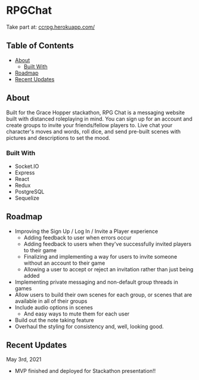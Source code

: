 # RPGChat
Take part at: [ccrpg.herokuapp.com/](https://ccrpg.herokuapp.com/)

## Table of Contents
* [About](#about)
  * [Built With](#built-with)
* [Roadmap](#roadmap)
* [Recent Updates](#recent-updates)

## About
Built for the Grace Hopper stackathon, RPG Chat is a messaging website built with distanced roleplaying in mind. You can sign up for an account and create groups to invite your friends/fellow players to. Live chat your character's moves and words, roll dice, and send pre-built scenes with pictures and descriptions to set the mood.

### Built With
* Socket.IO
* Express
* React
* Redux
* PostgreSQL
* Sequelize

## Roadmap
* Improving the Sign Up / Log In / Invite a Player experience
  * Adding feedback to user when errors occur
  * Adding feedback to users when they've successfully invited players to their game
  * Finalizing and implementing a way for users to invite someone without an account to their game
  * Allowing a user to accept or reject an invitation rather than just being added
* Implementing private messaging and non-default group threads in games
* Allow users to build their own scenes for each group, or scenes that are available in all of their groups
* Include audio options in scenes
  * And easy ways to mute them for each user
* Build out the note taking feature
* Overhaul the styling for consistency and, well, looking good.

## Recent Updates
May 3rd, 2021
* MVP finished and deployed for Stackathon presentation!!
